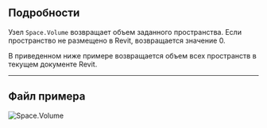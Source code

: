 ## Подробности
Узел `Space.Volume` возвращает объем заданного пространства. Если пространство не размещено в Revit, возвращается значение 0.

В приведенном ниже примере возвращается объем всех пространств в текущем документе Revit.
___
## Файл примера

![Space.Volume](./Revit.Elements.Space.Volume_img.jpg)
